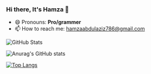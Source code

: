 ### Hi there, It's Hamza 👋

<!--
**hamzaazizofficial/hamzaazizofficial** is a ✨ _special_ ✨ repository because its `README.md` (this file) appears on your GitHub profile.

Here are some ideas to get you started:

- 🔭 I’m currently working on ...
- 🌱 I’m currently learning ...
- 👯 I’m looking to collaborate on ...
- 🤔 I’m looking for help with ...
- 💬 Ask me about ...
- 📫 How to reach me: ...
- 😄 Pronouns: ...
- ⚡ Fun fact: ...
-->
- 😄 Pronouns: **Pro/grammer**
- 📫 How to reach me: hamzaabdulaziz786@gmail.com

![GitHub Stats](https://github-readme-stats.vercel.app/api?username=hamzaazizofficial&theme=radical)
<!-- ![Hamza's GitHub stats](https://github-readme-stats.vercel.app/api?username=hamzaazizofficial&show_icons=true&theme=dracula) -->

![Anurag's GitHub stats](https://github-readme-stats.vercel.app/api?username=hamzaazizofficial&count_private=true)


[![Top Langs](https://github-readme-stats.vercel.app/api/top-langs/?username=hamzaazizofficial&theme=radical&layout=compact)](https://github.com/anuraghazra/github-readme-stats)
